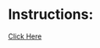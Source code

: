 # Instructions:  

[Click Here](https://github.com/ArsonAssassin/Archipelago.Core/wiki/How-to-start-playing-a-game-using-this-library)
